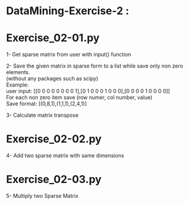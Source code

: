 # DataMining-Exercise-2 :

# Exercise_02-01.py
1- Get sparse matrix from user with input() function

2- Save the given matrix in sparse form to a list while save only non zero elements.\
(without any packages such as scipy)\
Example:\
user input: [[0 0 0 0 0 0 0 0 1],[0 1 0 0 0 1 0 0 0],[0 0 0 0 1 0 0 0 0]]\
For each non zero item save (row numer, col number, value)\
Save format: [(0,8,1),(1,1,1),(2,4,1)]

3- Calculate matrix transpose

# Exercise_02-02.py
4- Add two sparse matrix with same dimensions

# Exercise_02-03.py
5- Multiply two Sparse Matrix
